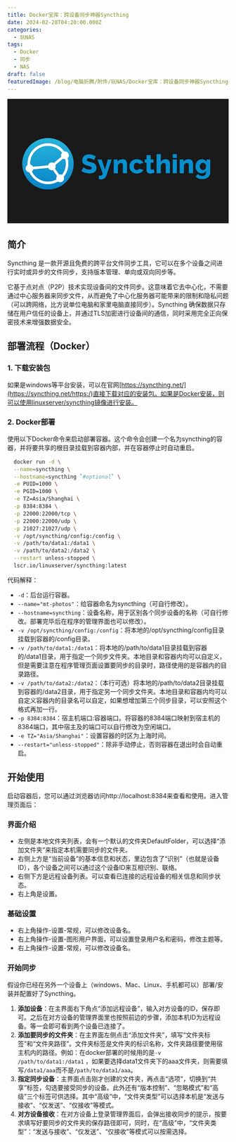 ```yaml
---
title: Docker宝库：跨设备同步神器Syncthing
date: 2024-02-28T04:20:00.000Z
categories:
  - 玩NAS
tags:
  - Docker
  - 同步
  - NAS
draft: false
featuredImage: /blog/电脑折腾/附件/玩NAS/Docker宝库：跨设备同步神器Syncthing.jpg
---
```

![Docker宝库：跨设备同步神器Syncthing.jpg](/blog/电脑折腾/附件/玩NAS/Docker宝库：跨设备同步神器Syncthing.jpg)
## 简介

Syncthing 是一款开源且免费的跨平台文件同步工具，它可以在多个设备之间进行实时或异步的文件同步，支持版本管理、单向或双向同步等。

它基于点对点（P2P）技术实现设备间的文件同步。这意味着它去中心化，不需要通过中心服务器来同步文件，从而避免了中心化服务器可能带来的限制和隐私问题（可以跨网络，比方说单位电脑和家里电脑直接同步）。Syncthing 确保数据只存储在用户信任的设备上，并通过TLS加密进行设备间的通信，同时采用完全正向保密技术来增强数据安全。

## 部署流程（Docker）

### 1. 下载安装包

如果是windows等平台安装，可以在官网[https://syncthing.net/](https://syncthing.net/https:/)直接下载对应的安装包。如果是Docker安装，则可以使用linuxserver/syncthing镜像进行安装。

### 2. Docker部署

使用以下Docker命令来启动部署容器。这个命令会创建一个名为syncthing的容器，并将要共享的根目录挂载到容器内部，并在容器停止时自动重启。

```bash
  docker run -d \
  --name=syncthing \
  --hostname=syncthing `#optional` \
  -e PUID=1000 \
  -e PGID=1000 \
  -e TZ=Asia/Shanghai \
  -p 8384:8384 \
  -p 22000:22000/tcp \
  -p 22000:22000/udp \
  -p 21027:21027/udp \
  -v /opt/syncthing/config:/config \
  -v /path/to/data1:/data1 \
  -v /path/to/data2:/data2 \
  --restart unless-stopped \
  lscr.io/linuxserver/syncthing:latest
```

代码解释：

* `-d`：后台运行容器。
* `--name="mt-photos"`：给容器命名为syncthing（可自行修改）。
* `--hostname=syncthing`：设备名称，用于区别各个同步设备的名称（可自行修改。部署完毕后在程序的管理界面也可以修改）。
* `-v /opt/syncthing/config:/config`：将本地的/opt/syncthing/config目录挂载到容器的/config目录。
* `-v /path/to/data1:/data1`：将本地的/path/to/data1目录挂载到容器的/data1目录，用于指定一个同步文件夹。本地目录和容器内均可以自定义，但是需要注意在程序管理页面设置要同步的目录时，路径使用的是容器内的目录路径。
* `-v /path/to/data2:/data2`：（本行可选）将本地的/path/to/data2目录挂载到容器的/data2目录，用于指定另一个同步文件夹。本地目录和容器内均可以自定义容器内的目录名可以自定，如果想增加第三个同步目录，可以安照这个格式再加一行。
* `-p 8384:8384`：宿主机端口:容器端口。将容器的8384端口映射到宿主机的8384端口，其中宿主及的端口可以自行修改为空闲端口。
* `-e TZ="Asia/Shanghai"`：设置容器的时区为上海时间。
* `--restart="unless-stopped"`：除非手动停止，否则容器在退出时会自动重启。

## 开始使用

启动容器后，您可以通过浏览器访问http://localhost:8384来查看和使用。进入管理页面后：

### 界面介绍

* 左侧是本地文件夹列表，会有一个默认的文件夹DefaultFolder，可以选择“添加文件夹”来指定本机需要同步的文件夹。
* 右侧上方是“当前设备”的基本信息和状态，里边包含了“识别”（也就是设备ID），各个设备之间可以通过这个设备ID来互相识别、联络。
* 右侧下方是远程设备列表。可以查看已连接的远程设备的相关信息和同步状态。
* 右上角是设置。

### 基础设置

* 右上角操作-设置-常规，可以修改设备名。
* 右上角操作-设置-图形用户界面，可以设置登录用户名和密码，修改主题等。
* 右上角操作-设置-常规，可以修改设备名。

### 开始同步

假设你已经在另外一个设备上（windows、Mac、Linux、手机都可以）部署/安装并配置好了Syncthing。

1. **添加设备**：在主界面右下角点“添加远程设备”，输入对方设备的ID，保存即可。之后在对方设备的管理界面里也按照前边的步骤，添加本机ID为远程设备。等一会即可看到两个设备已连接了。
2. **添加要同步的文件夹**：在主界面左侧点击“添加文件夹”，填写“文件夹标签”和“文件夹路径”。文件夹标签是文件夹的标识名称，文件夹路径要使用宿主机内的路径。例如：在docker部署的时候用的是`-v /path/to/data1:/data1` ，如果要选择data1文件夹下的aaa文件夹，则需要填写`/data1/aaa`而不是`/path/to/data1/aaa`。
3. **指定同步设备**：主界面点击刚才创建的文件夹，再点击“选项”，切换到“共享”标签，勾选要接受同步的设备。此外还有“版本控制”、“忽略模式”和“高级”三个标签可供选择。其中“高级”中，“文件夹类型”可以选择本机是“发送与接收”、“仅发送”、“仅接收”等模式。
4. **对方设备接收**：在对方设备上登录管理界面后，会弹出接收同步的提示，按要求填写好要同步的文件夹的保存路径即可，同时，在“高级”中，“文件夹类型”：“发送与接收”、“仅发送”、“仅接收”等模式可以按需选择。
